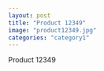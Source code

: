 ```yaml
---
layout: post
title: "Product 12349"
image: "product12349.jpg"
categories: "category1"
---
```

Product 12349
